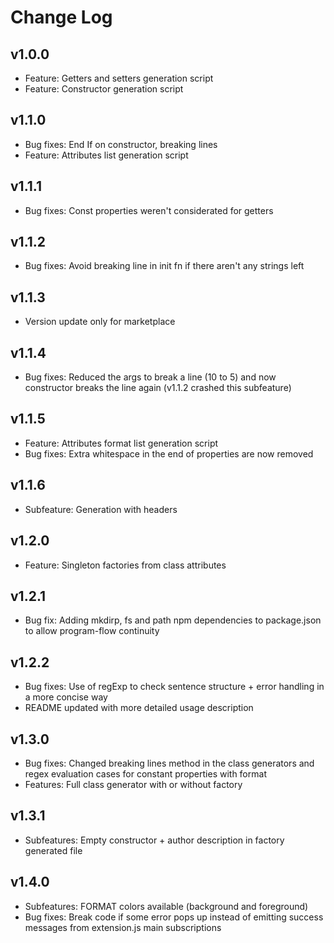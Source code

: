 # Change Log

## v1.0.0
- Feature: Getters and setters generation script
- Feature: Constructor generation script

## v1.1.0
- Bug fixes: End If on constructor, breaking lines
- Feature: Attributes list generation script

## v1.1.1
- Bug fixes: Const properties weren't considerated for getters

## v1.1.2
- Bug fixes: Avoid breaking line in init fn if there aren't any strings left

## v1.1.3
- Version update only for marketplace

## v1.1.4
- Bug fixes: Reduced the args to break a line (10 to 5) and now constructor breaks the line again (v1.1.2 crashed this subfeature)

## v1.1.5
- Feature: Attributes format list generation script
- Bug fixes: Extra whitespace in the end of properties are now removed

## v1.1.6
- Subfeature: Generation with headers

## v1.2.0
- Feature: Singleton factories from class attributes

## v1.2.1
- Bug fix: Adding mkdirp, fs and path npm dependencies to package.json to allow program-flow continuity

## v1.2.2
- Bug fixes: Use of regExp to check sentence structure + error handling in a more concise way
- README updated with more detailed usage description

## v1.3.0
- Bug fixes: Changed breaking lines method in the class generators and regex evaluation cases for constant properties with format
- Features: Full class generator with or without factory

## v1.3.1
- Subfeatures: Empty constructor + author description in factory generated file

## v1.4.0
- Subfeatures: FORMAT colors available (background and foreground)
- Bug fixes: Break code if some error pops up instead of emitting success messages from extension.js main subscriptions